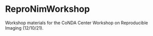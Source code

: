 # ReproNimWorkshop

Workshop materials for the CoNDA Center Workshop on Reproducible Imaging (12/10/21).
